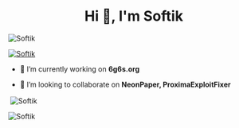 <h1 align="center">Hi 👋, I'm Softik</h1>

<p align="left"> <img src="https://komarev.com/ghpvc/?username=ImNotSoftik&label=Profile%20views&color=0e75b6&style=flat" alt="Softik" /> </p>

<p align="left"> <a href="https://github.com/ryo-ma/github-profile-trophy"><img src="https://github-profile-trophy.vercel.app/?username=ImNotSoftik" alt="Softik" /></a> </p>

- 🔭 I’m currently working on **6g6s.org**


- 👯 I’m looking to collaborate on **NeonPaper, ProximaExploitFixer**

<p>&nbsp;<img align="center" src="https://github-readme-stats.vercel.app/api?username=ImNotSoftik&show_icons=true&locale=en" alt="Softik" /></p>

<p><img align="center" src="https://github-readme-streak-stats.herokuapp.com/?user=ImNotSoftik&" alt="Softik" /></p>
